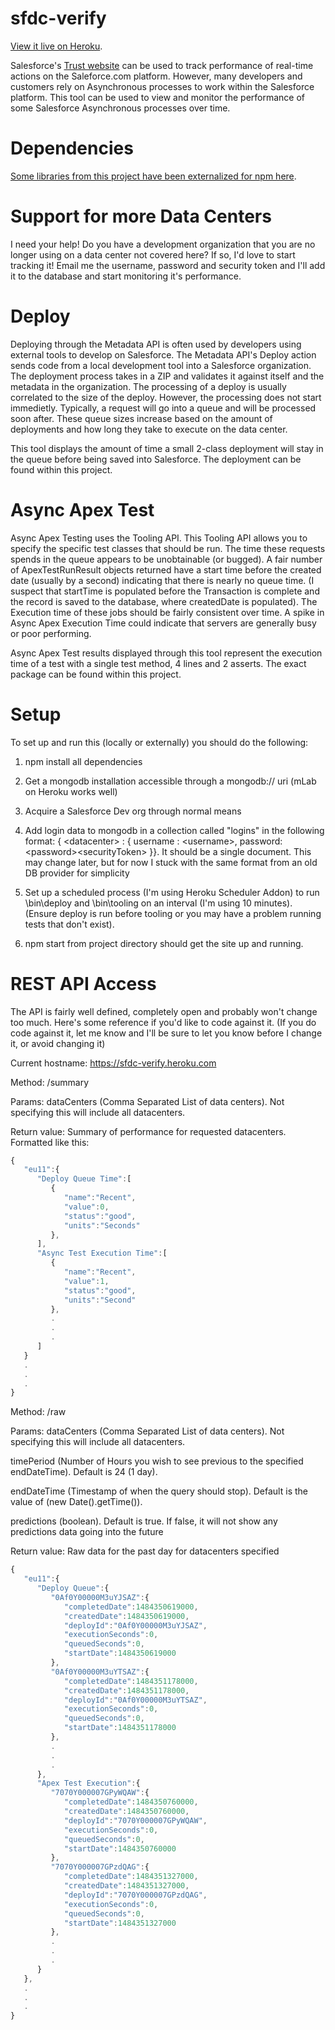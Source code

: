 # sfdc-verify

[View it live on Heroku](https://sfdc-verify.herokuapp.com).

Salesforce's [Trust website](https://trust.salesforce.com/en/) can be used to track performance of real-time actions on the Saleforce.com platform. However, many developers and customers rely on Asynchronous processes to work within the Salesforce platform. This tool can be used to view and monitor the performance of some Salesforce Asynchronous processes over time.

# Dependencies

[Some libraries from this project have been externalized for npm here](https://github.com/ScottMacWatters/sfdc-verify-tools/).

# Support for more Data Centers

I need your help! Do you have a development organization that you are no longer using on a data center not covered here? If so, I'd love to start tracking it! Email me the username, password and security token and I'll add it to the database and start monitoring it's performance.

# Deploy

Deploying through the Metadata API is often used by developers using external tools to develop on Salesforce. The Metadata API's Deploy action sends code from a local development tool into a Salesforce organization. The deployment process takes in a ZIP and validates it against itself and the metadata in the organization. The processing of a deploy is usually correlated to the size of the deploy. However, the processing does not start immedietly. Typically, a request will go into a queue and will be processed soon after. These queue sizes increase based on the amount of deployments and how long they take to execute on the data center.

This tool displays the amount of time a small 2-class deployment will stay in the queue before being saved into Salesforce. The deployment can be found within this project.

# Async Apex Test

Async Apex Testing uses the Tooling API. This Tooling API allows you to specify the specific test classes that should be run. The time these requests spends in the queue appears to be unobtainable (or bugged). A fair number of ApexTestRunResult objects returned have a start time before the created date (usually by a second) indicating that there is nearly no queue time. (I suspect that startTime is populated before the Transaction is complete and the record is saved to the database, where createdDate is populated). The Execution time of these jobs should be fairly consistent over time. A spike in Async Apex Execution Time could indicate that servers are generally busy or poor performing.

Async Apex Test results displayed through this tool represent the execution time of a test with a single test method, 4 lines and 2 asserts. The exact package can be found within this project.

# Setup

To set up and run this (locally or externally) you should do the following:

1) npm install all dependencies

2) Get a mongodb installation accessible through a mongodb:// uri (mLab on Heroku works well)

3) Acquire a Salesforce Dev org through normal means

4) Add login data to mongodb in a collection called "logins" in the following format: { \<datacenter> : { username : \<username>, password: \<password>\<securityToken> }}. It should be a single document. This may change later, but for now I stuck with the same format from an old DB provider for simplicity

5) Set up a scheduled process (I'm using Heroku Scheduler Addon) to run \bin\deploy and \bin\tooling on an interval (I'm using 10 minutes). (Ensure deploy is run before tooling or you may have a problem running tests that don't exist).

6) npm start from project directory should get the site up and running.

# REST API Access

The API is fairly well defined, completely open and probably won't change too much. Here's some reference if you'd like to code against it. (If you do code against it, let me know and I'll be sure to let you know before I change it, or avoid changing it)

Current hostname: https://sfdc-verify.heroku.com

Method:  /summary

Params: dataCenters (Comma Separated List of data centers). Not specifying this will include all datacenters.

Return value: Summary of performance for requested datacenters. Formatted like this:

```javascript
{  
   "eu11":{  
      "Deploy Queue Time":[  
         {  
            "name":"Recent",
            "value":0,
            "status":"good",
            "units":"Seconds"
         },
      ],
      "Async Test Execution Time":[  
         {  
            "name":"Recent",
            "value":1,
            "status":"good",
            "units":"Second"
         },
         .
         .
         .
      ]
   }
   .
   .
   .
}
```

Method:  /raw

Params: dataCenters (Comma Separated List of data centers). Not specifying this will include all datacenters.

timePeriod (Number of Hours you wish to see previous to the specified endDateTime). Default is 24 (1 day).

endDateTime (Timestamp of when the query should stop). Default is the value of (new Date().getTime()).

predictions (boolean). Default is true. If false, it will not show any predictions data going into the future

Return value: Raw data for the past day for datacenters specified

```javascript
{  
   "eu11":{  
      "Deploy Queue":{  
         "0Af0Y00000M3uYJSAZ":{  
            "completedDate":1484350619000,
            "createdDate":1484350619000,
            "deployId":"0Af0Y00000M3uYJSAZ",
            "executionSeconds":0,
            "queuedSeconds":0,
            "startDate":1484350619000
         },
         "0Af0Y00000M3uYTSAZ":{  
            "completedDate":1484351178000,
            "createdDate":1484351178000,
            "deployId":"0Af0Y00000M3uYTSAZ",
            "executionSeconds":0,
            "queuedSeconds":0,
            "startDate":1484351178000
         },
         .
         .
         .
      },
      "Apex Test Execution":{  
         "7070Y000007GPyWQAW":{  
            "completedDate":1484350760000,
            "createdDate":1484350760000,
            "deployId":"7070Y000007GPyWQAW",
            "executionSeconds":0,
            "queuedSeconds":0,
            "startDate":1484350760000
         },
         "7070Y000007GPzdQAG":{  
            "completedDate":1484351327000,
            "createdDate":1484351327000,
            "deployId":"7070Y000007GPzdQAG",
            "executionSeconds":0,
            "queuedSeconds":0,
            "startDate":1484351327000
         },
         .
         .
         .
      }
   },
   .
   .
   .
}

```
